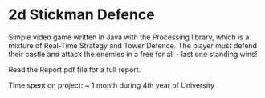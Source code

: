 # 2d Stickman Defence
Simple video game written in Java with the Processing library, which is a mixture of Real-Time Strategy and Tower Defence.
The player must defend their castle and attack the enemies in a free for all - last one standing wins!

Read the Report.pdf file for a full report.  

Time spent on project: ~ 1 month during 4th year of University
